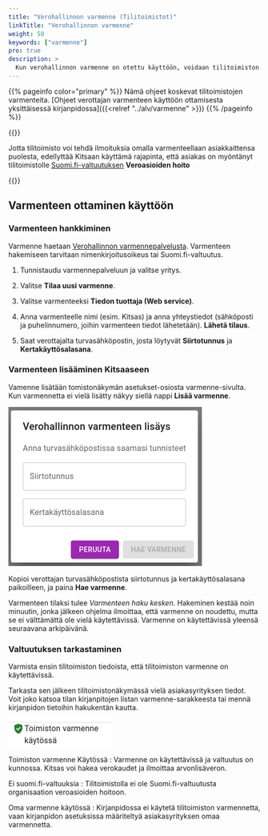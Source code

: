 ```yaml
---
title: "Verohallinnon varmenne (Tilitoimistot)"
linkTitle: "Verohallinnon varmenne"
weight: 50
keywords: ["varmenne"]
pro: true
description: >
  Kun verohallinnon varmenne on otettu käyttöön, voidaan tilitoimiston asiakkaiden arvonlisäveroilmoitukset antaa sähköisesti suoraan ohjelmasta.
---
```

{{% pageinfo color="primary" %}}
Nämä ohjeet koskevat tilitoimistojen varmenteita. [Ohjeet verottajan varmenteen käyttöön ottamisesta yksittäisessä kirjanpidossa]({{<relref "../alv/varmenne" >}})
{{% /pageinfo %}}


{{<alert title="Suomi.fi-valtuutus">}}

Jotta tilitoimisto voi tehdä ilmoituksia omalla varmenteellaan asiakkaittensa puolesta, edellyttää Kitsaan käyttämä rajapinta, että asiakas on myöntänyt tilitoimistolle [Suomi.fi-valtuutuksen](https://www.suomi.fi/valtuudet) **Veroasioiden hoito**

{{</alert>}}


## Varmenteen ottaminen käyttöön

### Varmenteen hankkiminen

Varmenne haetaan [Verohallinnon varmennepalvelusta](https://varmennepalvelu.vero.fi/tuotanto/kirjaudu?lang=fi). Varmenteen hakemiseen tarvitaan nimenkirjoitusoikeus tai Suomi.fi-valtuutus.

1. Tunnistaudu varmennepalveluun ja valitse yritys.

2. Valitse **Tilaa uusi varmenne**.

3. Valitse varmenteeksi **Tiedon tuottaja (Web service)**.

4. Anna varmenteelle nimi (esim. Kitsas) ja anna yhteystiedot (sähköposti ja puhelinnumero, joihin varmenteen tiedot lähetetään). **Lähetä tilaus**.

5. Saat verottajalta turvasähköpostin, josta löytyvät **Siirtotunnus** ja **Kertakäyttösalasana**.

### Varmenteen lisääminen Kitsaaseen

Vamenne lisätään tomistonäkymän asetukset-osiosta varmenne-sivulta. Kun varmennetta ei vielä lisätty näkyy siellä nappi **Lisää varmenne**.

![](/img/fi/toimisto/lisaavarmenne.png)

Kopioi verottajan turvasähköpostista siirtotunnus ja kertakäyttösalasana paikoilleen, ja paina **Hae varmenne**.

Varmenteen tilaksi tulee *Varmenteen haku kesken*. Hakeminen kestää noin minuutin, jonka jälkeen ohjelma ilmoittaa, että varmenne on noudettu, mutta se ei välttämättä ole vielä käytettävissä. Varmenne on käytettävissä yleensä seuraavana arkipäivänä.

### Valtuutuksen tarkastaminen

Varmista ensin tilitoimiston tiedoista, että tilitoimiston varmenne on käytettävissä.

Tarkasta sen jälkeen tilitoimistonäkymässä vielä asiakasyrityksen tiedot. Voit joko katsoa tilan kirjanpitojen listan varmenne-sarakkeesta tai mennä kirjanpidon tietoihin hakukentän kautta.  

![](/img/fi/toimisto/varmenneok.png)

Toimiston varmenne Käytössä
: Varmenne on käytettävissä ja valtuutus on kunnossa. Kitsas voi hakea verokaudet ja ilmoittaa arvonlisäveron.

Ei suomi.fi-valtuuksia
: Tilitoimistolla ei ole Suomi.fi-valtuutusta organisaation veroasioiden hoitoon.

Oma varmenne käytössä
: Kirjanpidossa ei käytetä tilitoimiston varmennetta, vaan kirjanpidon asetuksissa määriteltyä asiakasyrityksen omaa varmennetta.
